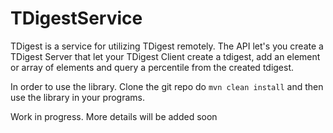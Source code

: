 # TDigestService

TDigest is a service for utilizing TDigest remotely. 
The API let's you create a TDigest Server that let your 
TDigest Client create a tdigest, add an element or array of elements and query a percentile from the created tdigest.

In order to use the library. Clone the git repo do `mvn clean install` and then use the library in your programs.

Work in progress. More details will be added soon
